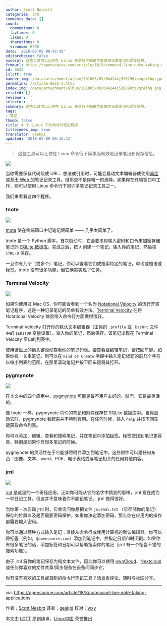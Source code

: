 ```yaml
---
author: Scott Nesbitt
categories: 分享
comments_data: []
count:
  commentnum: 0
  favtimes: 0
  likes: 0
  sharetimes: 0
  viewnum: 6930
date: '2018-05-09 00:42:42'
editorchoice: false
excerpt: 这些工具可以让你在 Linux 命令行下简单而有效地记录笔记和保存信息。
fromurl: https://opensource.com/article/18/3/command-line-note-taking-applications
id: 9622
islctt: true
banner_img: /data/attachment/album/201805/09/004244j526299tzvqz4lbq.jpg
permalink: /article-9622-1.html
index_img: /data/attachment/album/201805/09/004244j526299tzvqz4lbq.jpg.thumb.jpg
related: []
reviewer: ''
selector: ''
summary: 这些工具可以让你在 Linux 命令行下简单而有效地记录笔记和保存信息。
tags:
- 笔记
thumb: false
title: 4 个 Linux 下的命令行笔记程序
titleindex_img: true
translator: geekpi
updated: '2018-05-09 00:42:42'
---
```



> 
> 这些工具可以让你在 Linux 命令行下简单而有效地记录笔记和保存信息。
> 
> 
> 


![](/data/attachment/album/201805/09/004244j526299tzvqz4lbq.jpg)


当你需要保存代码段或 URL、想法或引用时，可能会启动文本编辑器或使用[桌面](https://opensource.com/life/16/9/4-desktop-note-taking-applications)或[基于 Web 的](https://opensource.com/alternatives/evernote)笔记记录工具。但那些不是你唯一的选择。如果你在终端窗口中工作，则可以使用 Linux 命令行下的许多笔记记录工具之一。


我们来看看这四个程序。


### tnote


![](/data/attachment/album/201805/09/004244rzyqa3rpph6m326o.png)


[tnote](https://github.com/tasdikrahman/tnote) 使在终端窗口中记笔记很简单 —— 几乎太简单了。


tnote 是一个 Python 脚本。首次启动时，它会要求你输入密码和口令来加密存储笔记的 [SQLite 数据库](http://en.wikipedia.org/wiki/SQLite)。完成之后，按 `A` 创建一个笔记。输入你的笔记，然后按 `CTRL-D` 保存。


一旦你有几个（或多个）笔记，你可以查看它们或搜索特定的笔记，单词或短语或标签。tnote 没有很多功能，但它确实实现了任务。


### Terminal Velocity


![](/data/attachment/album/201805/09/004244f7au13uz2r2hhr5w.png)


如果你使用过 Mac OS，你可能会看到一个名为 [Notational Velocity](http://notational.net/) 的流行开源笔记程序，这是一种记录笔记的简单有效方法。[Terminal Velocity](https://vhp.github.io/terminal_velocity/) 在将 Notational Velocity 体验带入命令行方面做得很好。


Terminal Velocity 打开你的默认文本编辑器（由你的 `.profile` 或 `.bashrc` 文件中的 `$EDITOR` 变量设置）。输入你的笔记，然后保存。该笔记出现在 Terminal Velocity 窗口的列表中。


使用键盘上的箭头键滚动查看你的笔记列表。要查看或编辑笔记，请按回车键。如果你有一长串笔记，则可以在 `Find or Create` 字段中输入笔记标题的前几个字符以缩小列表的范围。在那里滚动笔记并按下回车键将其打开。


### pygmynote


![](/data/attachment/album/201805/09/004245e3h7xau6h66fhr7d.png)


在本文中的四个应用中，[pygmynote](https://github.com/dmpop/pygmynote) 可能是最不用户友好的。然而，它是最灵活的。


像 tnote 一样，pygmynote 将你的笔记和附件保存在 SQLite 数据库中。当你启动它时，pygmynote 看起来并不特别有用。在任何时候，输入 `help` 并按下回车键获取命令列表。


你可以添加、编辑、查看和搜索笔记，并在笔记中添加[标签](https://en.wikipedia.org/wiki/Tag_(metadata))。标签使找到笔记更容易，特别是如果你有很多笔记的时候。


pygmynote 的灵活性在于它能够将附件添加到笔记中。这些附件可以是任何东西：图像、文本、word、PDF、电子表格或与笔记相关的任何其他内容。


### jrnl


![](/data/attachment/album/201805/09/004246uqe33nzx4n7zoqz7.png)


[jrnl](http://jrnl.sh/) 是这里的一个奇怪应用。正如你可能从它的名字中猜到的那样，jrnl 意在成为一种日记工具。但这并不意味着你不能记笔记。 jrnl 做得很好。


当你第一次启动 jrnl 时，它会询问你想把文件 `journal.txt` （它存储你的笔记）保存的位置以及是否需要密码保护。如果你决定添加密码，那么你在应用内的操作都需要输入密码。


你可以通过两种方式输入笔记：直接从命令行或使用计算机的默认编辑器。你可以将标签（例如，`@opensource.com`）添加到笔记中，并指定日期和时间戳。如果你有很多笔记的话，添加标签和日期可以帮助搜索你的笔记（jrnl 有一个相当不错的搜索功能）。


由于 jrnl 将你的笔记保存为纯文本文件，因此你可以使用 [ownCloud](https://owncloud.com/)、[Nextcloud](https://nextcloud.com/) 或任何你喜欢的文件共享/同步服务在设备间同步它。


你有没有喜欢的工具或自制的命令行笔记工具？请发表评论，随时与社区分享。




---


via: <https://opensource.com/article/18/3/command-line-note-taking-applications>


作者：[Scott Nesbitt](https://opensource.com/users/scottnesbitt) 译者：[geekpi](https://github.com/geekpi) 校对：[wxy](https://github.com/wxy)


本文由 [LCTT](https://github.com/LCTT/TranslateProject) 原创编译，[Linux中国](https://linux.cn/) 荣誉推出